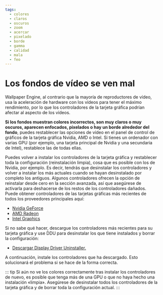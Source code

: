 ```yaml
---
tags:
  - colores
  - claros
  - oscuros
  - zoom
  - acercar
  - pixelado
  - borde
  - gamma
  - calidad
  - mala
  - feo
---
```


# Los fondos de vídeo se ven mal

Wallpaper Engine, al contrario que la mayoría de reproductores de vídeo, usa la aceleración de hardware con los vídeos para tener el máximo rendimiento, por lo que los controladores de la tarjeta gráfica podrían afectar al aspecto de los vídeos.

**Si los fondos muestran colores incorrectos, son muy claros o muy oscuros, aparecen enfocados, pixelados o hay un borde alrededor del fondo**, puedes restablecer las opciones de vídeo en el panel de control de gráficos de la tarjeta gráfica Nvidia, AMD o Intel. Si tienes un ordenador con varias GPU (por ejemplo, una tarjeta principal de Nvidia y una secundaria de Intel), restablece las de todas ellas.

Puedes volver a instalar los controladores de la tarjeta gráfica y restablecer toda la configuración (reinstalación limpia), cosa que es posible con los de Nvidia, por ejemplo. Es decir, tendrás que desinstalar los controladores y volver a instalar los más actuales cuando se hayan desinstalado por completo los antiguos. Algunos controladores ofrecen la opción de reinstalar desde cero en la sección avanzada, así que asegúrese de activarla para deshacerse de los restos de los controladores dañados. Puede obtener controladores de las tarjetas gráficas más recientes de todos los proveedores principales aquí:

* [Nvidia GeForce](https://www.nvidia.es/Download/index.aspx?lang=es)
* [AMD Radeon](https://www.amd.com/es/support)
* [Intel Graphics](https://downloadcenter.intel.com/product/80939/Graphics-Drivers)

Si no sabe qué hacer, descargue los controladores más recientes para su tarjeta gráfica y use DDU para desinstalar los que tiene instalados y borrar la configuración:

* [Descargar Display Driver Uninstaller.](https://www.guru3d.com/files-details/display-driver-uninstaller-download.html)

A continuación, instale los controladores que ha descargado. Esto solucionará el problema si se hace de la forma correcta.

::: tip Si aún no ve los colores correctamente tras instalar los controladores de nuevo, es posible que tenga más de una GPU o que no haya hecho una instalación «limpia». Asegúrese de desinstalar todos los controladores de la tarjeta gráfica y de borrar toda la configuración actual. :::
